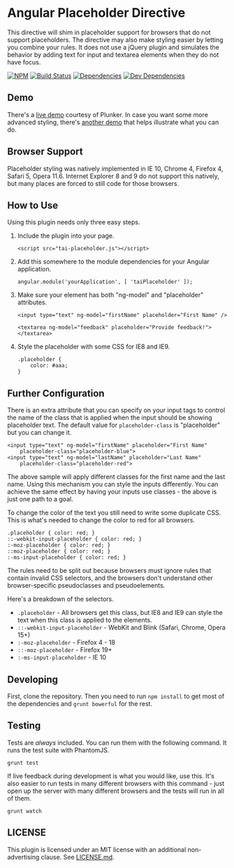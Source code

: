 Angular Placeholder Directive
=============================

This directive will shim in placeholder support for browsers that do not support placeholders.  The directive may also make styling easier by letting you combine your rules.  It does not use a jQuery plugin and simulates the behavior by adding text for input and textarea elements when they do not have focus.

[![NPM][npm-image]][NPM]
[![Build Status][travis-image]][Travis CI]
[![Dependencies][dependencies-image]][Dependencies]
[![Dev Dependencies][devdependencies-image]][Dev Dependencies]


Demo
----

There's a [live demo](http://plnkr.co/edit/gVo2jM244jbIvMOYZocr) courtesy of Plunker.  In case you want some more advanced styling, there's [another demo](http://plnkr.co/edit/D5qyFXTeGh3RV81KNeva) that helps illustrate what you can do.


Browser Support
---------------

Placeholder styling was natively implemented in IE 10, Chrome 4, Firefox 4, Safari 5, Opera 11.6.  Internet Explorer 8 and 9 do not support this natively, but many places are forced to still code for those browsers.


How to Use
----------

Using this plugin needs only three easy steps.

1.  Include the plugin into your page.

        <script src="tai-placeholder.js"></script>

2.  Add this somewhere to the module dependencies for your Angular application.

        angular.module('yourApplication', [ 'taiPlaceholder' ]);

3.  Make sure your element has both "ng-model" and "placeholder" attributes.

        <input type="text" ng-model="firstName" placeholder="First Name" />

        <textarea ng-model="feedback" placeholder="Provide feedback!"></textarea>

4.  Style the placeholder with some CSS for IE8 and IE9.

        .placeholder {
            color: #aaa;
        }


Further Configuration
---------------------

There is an extra attribute that you can specify on your input tags to control the name of the class that is applied when the input should be showing placeholder text.  The default value for `placeholder-class` is "placeholder" but you can change it.

    <input type="text" ng-model="firstName" placeholder="First Name"
        placeholder-class="placeholder-blue">
    <input type="text" ng-model="lastName" placeholder="Last Name"
        placeholder-class="placeholder-red">

The above sample will apply different classes for the first name and the last name.  Using this mechanism you can style the inputs differently.  You can achieve the same effect by having your inputs use classes - the above is just one path to a goal.

To change the color of the text you still need to write some duplicate CSS.  This is what's needed to change the color to red for all browsers.

    .placeholder { color: red; }
    ::-webkit-input-placeholder { color: red; }
    :-moz-placeholder { color: red; }
    ::moz-placeholder { color: red; }
    :-ms-input-placeholder { color: red; }

The rules need to be split out because browsers must ignore rules that contain invalid CSS selectors, and the browsers don't understand other browser-specific pseudoclasses and pseudoelements.

Here's a breakdown of the selectors.

* `.placeholder` - All browsers get this class, but IE8 and IE9 can style the text when this class is applied to the elements.
* `::-webkit-input-placeholder` -  WebKit and Blink (Safari, Chrome, Opera 15+)
* `:-moz-placeholder` - Firefox 4 - 18
* `::-moz-placeholder` - Firefox 19+
* `:-ms-input-placeholder` - IE 10


Developing
----------

First, clone the repository.  Then you need to run `npm install` to get most of the dependencies and `grunt bowerful` for the rest.


Testing
-------

Tests are *always* included.  You can run them with the following command.  It runs the test suite with PhantomJS.

    grunt test

If live feedback during development is what you would like, use this.  It's also easier to run tests in many different browsers with this command - just open up the server with many different browsers and the tests will run in all of them.

    grunt watch


LICENSE
-------

This plugin is licensed under an MIT license with an additional non-advertising clause.  See [LICENSE.md](LICENSE.md).

[Dev Dependencies]: https://david-dm.org/tests-always-included/angular-placeholder#info=devDependencies
[devdependencies-image]: https://david-dm.org/tests-always-included/angular-placeholder/dev-status.png
[Dependencies]: https://david-dm.org/tests-always-included/angular-placeholder
[dependencies-image]: https://david-dm.org/tests-always-included/angular-placeholder.png
[NPM]: https://npmjs.org/package/angular-placeholder
[npm-image]: https://nodei.co/npm/angular-placeholder.png?downloads=true&stars=true
[travis-image]: https://secure.travis-ci.org/tests-always-included/angular-placeholder.png?branch=master
[Travis CI]: http://travis-ci.org/tests-always-included/angular-placeholder

